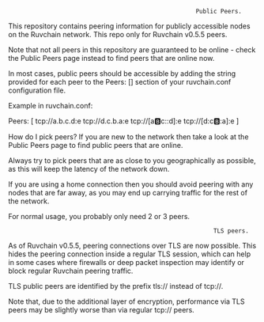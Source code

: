                                                          Public Peers.
This repository contains peering information for publicly accessible nodes on the Ruvchain network. 
This repo only for Ruvchain v0.5.5 peers.

Note that not all peers in this repository are guaranteed to be online - check the Public Peers page instead to find peers that are online now.

In most cases, public peers should be accessible by adding the string provided for each peer to the Peers: [] section of your ruvchain.conf configuration file.

Example in ruvchain.conf:

Peers:
[
  tcp://a.b.c.d:e
  tcp://d.c.b.a:e
  tcp://[a:b:c::d]:e
  tcp://[d:c:b::a]:e
]

How do I pick peers?
If you are new to the network then take a look at the Public Peers page to find public peers that are online.

Always try to pick peers that are as close to you geographically as possible, as this will keep the latency of the network down.

If you are using a home connection then you should avoid peering with any nodes that are far away, as you may end up carrying traffic for the rest of the network.

For normal usage, you probably only need 2 or 3 peers.

                                                              TLS peers.
As of Ruvchain v0.5.5, peering connections over TLS are now possible. This hides the peering connection inside a regular TLS session, which can help in some cases where firewalls or deep packet inspection may identify or block regular Ruvchain peering traffic.

TLS public peers are identified by the prefix tls:// instead of tcp://.

Note that, due to the additional layer of encryption, performance via TLS peers may be slightly worse than via regular tcp:// peers.

